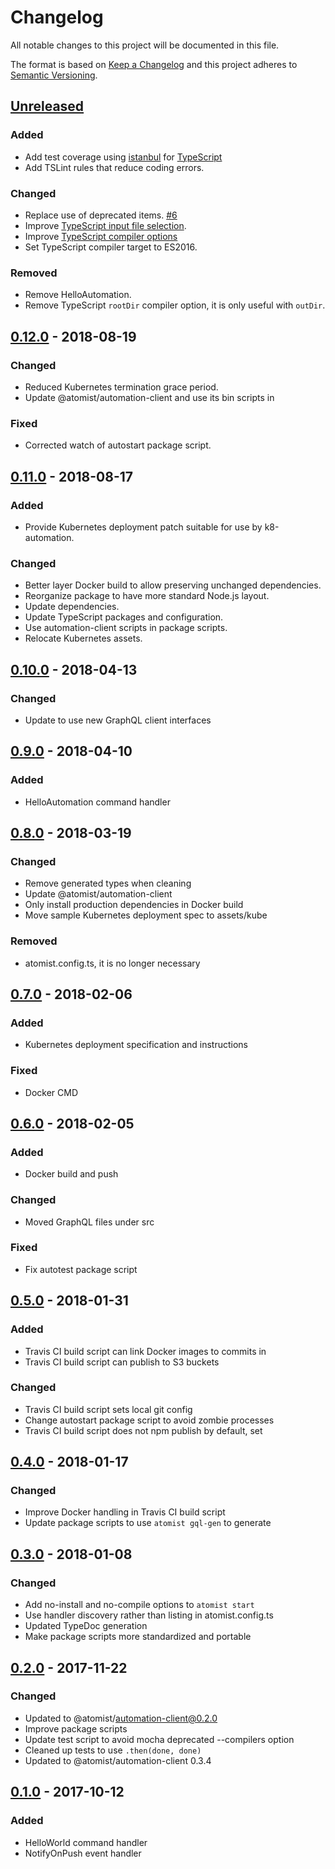 # Changelog

All notable changes to this project will be documented in this file.

The format is based on [Keep a Changelog](http://keepachangelog.com/)
and this project adheres to [Semantic Versioning](http://semver.org/).

## [Unreleased](https://github.com/atomist/automation-seed-ts/compare/0.12.0...HEAD)

### Added

-   Add test coverage using [istanbul](https://github.com/istanbuljs/nyc) for [TypeScript](https://istanbul.js.org/docs/tutorials/typescript/)
-   Add TSLint rules that reduce coding errors.

### Changed

-   Replace use of deprecated items. [#6](https://github.com/atomist/automation-seed-ts/issues/6)
-   Improve [TypeScript input file selection](https://www.typescriptlang.org/docs/handbook/tsconfig-json.html).
-   Improve [TypeScript compiler options](https://www.typescriptlang.org/docs/handbook/compiler-options.html)
-   Set TypeScript compiler target to ES2016.

### Removed

-   Remove HelloAutomation.
-   Remove TypeScript `rootDir` compiler option, it is only useful with `outDir`.

## [0.12.0](https://github.com/atomist/automation-seed-ts/compare/0.11.0...0.12.0) - 2018-08-19

### Changed

-   Reduced Kubernetes termination grace period.
-   Update @atomist/automation-client and use its bin scripts in

### Fixed

-   Corrected watch of autostart package script.

## [0.11.0](https://github.com/atomist/automation-seed-ts/compare/0.10.0...0.11.0) - 2018-08-17

### Added

-   Provide Kubernetes deployment patch suitable for use by k8-automation.

### Changed

-   Better layer Docker build to allow preserving unchanged dependencies.
-   Reorganize package to have more standard Node.js layout.
-   Update dependencies.
-   Update TypeScript packages and configuration.
-   Use automation-client scripts in package scripts.
-   Relocate Kubernetes assets.

## [0.10.0](https://github.com/atomist/automation-seed-ts/compare/0.9.0...0.10.0) - 2018-04-13

### Changed

-   Update to use new GraphQL client interfaces

## [0.9.0](https://github.com/atomist/automation-seed-ts/compare/0.8.0...0.9.0) - 2018-04-10

### Added

-   HelloAutomation command handler

## [0.8.0](https://github.com/atomist/automation-seed-ts/compare/0.7.0...0.8.0) - 2018-03-19

### Changed

-   Remove generated types when cleaning
-   Update @atomist/automation-client
-   Only install production dependencies in Docker build
-   Move sample Kubernetes deployment spec to assets/kube

### Removed

-   atomist.config.ts, it is no longer necessary

## [0.7.0](https://github.com/atomist/automation-seed-ts/compare/0.6.0...0.7.0) - 2018-02-06

### Added

-   Kubernetes deployment specification and instructions

### Fixed

-   Docker CMD

## [0.6.0](https://github.com/atomist/automation-seed-ts/compare/0.5.0...0.6.0) - 2018-02-05

### Added

-   Docker build and push

### Changed

-   Moved GraphQL files under src

### Fixed

-   Fix autotest package script

## [0.5.0](https://github.com/atomist/automation-seed-ts/compare/0.4.0...0.5.0) - 2018-01-31

### Added

-   Travis CI build script can link Docker images to commits in
-   Travis CI build script can publish to S3 buckets

### Changed

-   Travis CI build script sets local git config
-   Change autostart package script to avoid zombie processes
-   Travis CI build script does not npm publish by default, set

## [0.4.0](https://github.com/atomist/automation-seed-ts/compare/0.3.0...0.4.0) - 2018-01-17

### Changed

-   Improve Docker handling in Travis CI build script
-   Update package scripts to use `atomist gql-gen` to generate

## [0.3.0](https://github.com/atomist/automation-seed-ts/compare/0.2.0...0.3.0) - 2018-01-08

### Changed

-   Add no-install and no-compile options to `atomist start`
-   Use handler discovery rather than listing in atomist.config.ts
-   Updated TypeDoc generation
-   Make package scripts more standardized and portable

## [0.2.0](https://github.com/atomist/automation-seed-ts/compare/0.1.0...0.2.0) - 2017-11-22

### Changed

-   Updated to @atomist/automation-client@0.2.0
-   Improve package scripts
-   Update test script to avoid mocha deprecated --compilers option
-   Cleaned up tests to use `.then(done, done)`
-   Updated to @atomist/automation-client 0.3.4

## [0.1.0](https://github.com/atomist/automation-seed-ts/tree/0.1.0) - 2017-10-12

### Added

-   HelloWorld command handler
-   NotifyOnPush event handler
